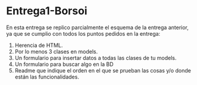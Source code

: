 # Entrega1-Borsoi
En esta entrega se replico parcialmente el esquema de la entrega anterior, ya que se cumplio con todos los puntos pedidos en la entrega:
1. Herencia de HTML.
2. Por lo menos 3 clases en models.
3. Un formulario para insertar datos a todas las clases de tu models.
4. Un formulario para buscar algo en la BD
5. Readme que indique el orden en el que se prueban las cosas y/o
donde están las funcionalidades.
